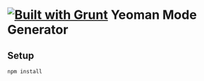 [![Built with Grunt](https://cdn.gruntjs.com/builtwith.png)](http://gruntjs.com/)
Yeoman Mode Generator
=====================

Setup
-----

```bash
npm install
```